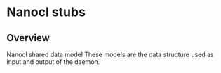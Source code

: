 # Nanocl stubs

## Overview

Nanocl shared data model
These models are the data structure used as input and output of the daemon.
